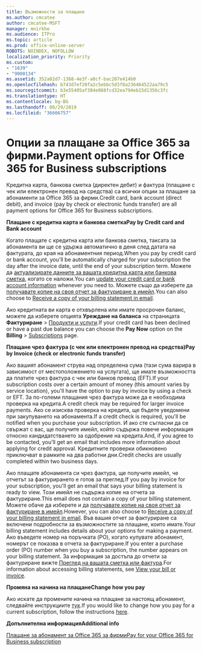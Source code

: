 ```yaml
---
title: Възможности за плащане
ms.author: cmcatee
author: cmcatee-MSFT
manager: mnirkhe
ms.audience: ITPro
ms.topic: article
ms.prod: office-online-server
ROBOTS: NOINDEX, NOFOLLOW
localization_priority: Priority
ms.custom:
- "1639"
- "9000134"
ms.assetid: 352a02d7-1368-4e3f-a8cf-bac207e414b0
ms.openlocfilehash: b743d7ef20fa2c5ebbc5d3f8a236464522aa79c5
ms.sourcegitcommit: b3e55405af384e868fcd32ea794eb15d1356c3fc
ms.translationtype: HT
ms.contentlocale: bg-BG
ms.lasthandoff: 08/29/2019
ms.locfileid: "36666757"
---
```

# <a name="payment-options-for-office-365-for-business-subscriptions"></a><span data-ttu-id="d0e0b-102">Опции за плащане за Office 365 за фирми.</span><span class="sxs-lookup"><span data-stu-id="d0e0b-102">Payment options for Office 365 for Business subscriptions</span></span>
  
<span data-ttu-id="d0e0b-103">Кредитна карта, банкова сметка (директен дебит) и фактура (плащане с чек или електронен превод на средства) са всички опции за плащане за абонаменти за Office 365 за фирми.</span><span class="sxs-lookup"><span data-stu-id="d0e0b-103">Credit card, bank account (direct debit), and invoice (pay by check or electronic funds transfer) are all payment options for Office 365 for Business subscriptions.</span></span>
  
<span data-ttu-id="d0e0b-104">**Плащане с кредитна карта и банкова сметка**</span><span class="sxs-lookup"><span data-stu-id="d0e0b-104">**Pay by Credit card and Bank account**</span></span>
  
<span data-ttu-id="d0e0b-105">Когато плащате с кредитна карта или банкова сметка, таксата за абонамента ви ще се удържа автоматично в деня след датата на фактурата, до края на абонаментния период.</span><span class="sxs-lookup"><span data-stu-id="d0e0b-105">When you pay by credit card or bank account, you'll be automatically charged for your subscription the day after the invoice date, until the end of your subscription term.</span></span> <span data-ttu-id="d0e0b-106">Можете да [актуализирате данните за вашата кредитна карта или банкова сметка](https://docs.microsoft.com/office365/admin/subscriptions-and-billing/add-update-or-remove-credit-card-or-bank-account), когато се наложи.</span><span class="sxs-lookup"><span data-stu-id="d0e0b-106">You can [update your credit card or bank account information](https://docs.microsoft.com/office365/admin/subscriptions-and-billing/add-update-or-remove-credit-card-or-bank-account) whenever you need to.</span></span> <span data-ttu-id="d0e0b-107">Можете също да изберете да [получавате копие на своя отчет за фактуриране в имейл](https://docs.microsoft.com/office365/admin/subscriptions-and-billing/pay-for-your-subscription#receive-a-copy-of-your-billing-statement-in-email).</span><span class="sxs-lookup"><span data-stu-id="d0e0b-107">You can also choose to [Receive a copy of your billing statement in email](https://docs.microsoft.com/office365/admin/subscriptions-and-billing/pay-for-your-subscription#receive-a-copy-of-your-billing-statement-in-email).</span></span>
  
<span data-ttu-id="d0e0b-108">Ако кредитната ви карта е отхвърлена или имате просрочен баланс, можете да изберете опцията **Уреждане на баланса** на страницата **Фактуриране** \> [Продукти и услуги](https://portal.office.com/adminportal/home#/subscriptions).</span><span class="sxs-lookup"><span data-stu-id="d0e0b-108">If your credit card has been declined or have a past due balance you can choose the **Pay Now** option on the **Billing** \> [Subscriptions](https://portal.office.com/adminportal/home#/subscriptions) page.</span></span>
  
<span data-ttu-id="d0e0b-109">**Плащане чрез фактура (с чек или електронен превод на средства)**</span><span class="sxs-lookup"><span data-stu-id="d0e0b-109">**Pay by Invoice (check or electronic funds transfer)**</span></span>
  
<span data-ttu-id="d0e0b-110">Ако вашият абонамент струва над определена сума (тази сума варира в зависимост от местоположението на услугата), ще имате възможността да платите чрез фактура с чек или банков превод (EFT).</span><span class="sxs-lookup"><span data-stu-id="d0e0b-110">If your subscription costs over a certain amount of money (this amount varies by service location), you'll have the option to pay by invoice by using a check or EFT.</span></span> <span data-ttu-id="d0e0b-111">За по-големи плащания чрез фактура може да е необходима проверка на кредита.</span><span class="sxs-lookup"><span data-stu-id="d0e0b-111">A credit check may be required for larger invoice payments.</span></span> <span data-ttu-id="d0e0b-112">Ако се изисква проверка на кредита, ще бъдете уведомени при закупуването на абонамента.</span><span class="sxs-lookup"><span data-stu-id="d0e0b-112">If a credit check is required, you'll be notified when you purchase your subscription.</span></span> <span data-ttu-id="d0e0b-113">И ако сте съгласни да се свържат с вас, ще получите имейл, който съдържа повече информация относно кандидатстването за одобрение на кредита.</span><span class="sxs-lookup"><span data-stu-id="d0e0b-113">And, if you agree to be contacted, you'll get an email that includes more information about applying for credit approval.</span></span> <span data-ttu-id="d0e0b-114">Кредитните проверки обикновено приключват в рамките на два работни дни.</span><span class="sxs-lookup"><span data-stu-id="d0e0b-114">Credit checks are usually completed within two business days.</span></span>
  
<span data-ttu-id="d0e0b-115">Ако плащате абонамента си чрез фактура, ще получите имейл, че отчетът за фактурирането е готов за преглед.</span><span class="sxs-lookup"><span data-stu-id="d0e0b-115">If you pay by invoice for your subscription, you'll get an email that says your billing statement is ready to view.</span></span> <span data-ttu-id="d0e0b-116">Този имейл не съдържа копие на отчета за фактуриране.</span><span class="sxs-lookup"><span data-stu-id="d0e0b-116">This email does not contain a copy of your billing statement.</span></span> <span data-ttu-id="d0e0b-117">Можете обаче да изберете и да [получавате копие на своя отчет за фактуриране в имейл](https://docs.microsoft.com/office365/admin/subscriptions-and-billing/pay-for-your-subscription#receive-a-copy-of-your-billing-statement-in-email).</span><span class="sxs-lookup"><span data-stu-id="d0e0b-117">However, you can also choose to [Receive a copy of your billing statement in email](https://docs.microsoft.com/office365/admin/subscriptions-and-billing/pay-for-your-subscription#receive-a-copy-of-your-billing-statement-in-email).</span></span> <span data-ttu-id="d0e0b-118">Във вашия отчет за фактуриране са включени подробности за възможностите за плащане, които имате.</span><span class="sxs-lookup"><span data-stu-id="d0e0b-118">Your billing statement includes details about your options for making a payment.</span></span> <span data-ttu-id="d0e0b-119">Ако въведете номер на поръчката (PO), когато купувате абонамент, номерът се показва в отчета за фактуриране.</span><span class="sxs-lookup"><span data-stu-id="d0e0b-119">If you enter a purchase order (PO) number when you buy a subscription, the number appears on your billing statement.</span></span> <span data-ttu-id="d0e0b-120">За информация за достъпа до отчети за фактуриране вижте [Преглед на вашата сметка или фактура](https://docs.microsoft.com/office365/admin/subscriptions-and-billing/view-your-bill-or-invoice).</span><span class="sxs-lookup"><span data-stu-id="d0e0b-120">For information about accessing billing statements, see [View your bill or invoice](https://docs.microsoft.com/office365/admin/subscriptions-and-billing/view-your-bill-or-invoice).</span></span>
  
<span data-ttu-id="d0e0b-121">**Промяна на начина на плащане**</span><span class="sxs-lookup"><span data-stu-id="d0e0b-121">**Change how you pay**</span></span>
  
<span data-ttu-id="d0e0b-122">Ако искате да промените начина на плащане за настоящ абонамент, следвайте инструкциите [тук](https://docs.microsoft.com/office365/admin/subscriptions-and-billing/change-payment-method).</span><span class="sxs-lookup"><span data-stu-id="d0e0b-122">If you would like to change how you pay for a current subscription, follow the instructions [here](https://docs.microsoft.com/office365/admin/subscriptions-and-billing/change-payment-method).</span></span>
  
<span data-ttu-id="d0e0b-123">**Допълнителна информация**</span><span class="sxs-lookup"><span data-stu-id="d0e0b-123">**Additional info**</span></span>
  
[<span data-ttu-id="d0e0b-124">Плащане за абонамент за Office 365 за фирми</span><span class="sxs-lookup"><span data-stu-id="d0e0b-124">Pay for your Office 365 for Business subscription</span></span>](https://docs.microsoft.com/office365/admin/subscriptions-and-billing/pay-for-your-subscription)